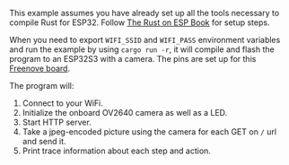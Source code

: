This example assumes you have already set up all the tools necessary to compile Rust for ESP32. Follow [The Rust on ESP Book](https://docs.esp-rs.org/book/) for setup steps.

When you need to export `WIFI_SSID` and `WIFI_PASS` environment variables and run the example by using `cargo run -r`, it will compile and flash the program to an ESP32S3 with a camera. The pins are set up for this [Freenove board](https://github.com/Freenove/Freenove_ESP32_S3_WROOM_Board).

The program will:

1. Connect to your WiFi.
1. Initialize the onboard OV2640 camera as well as a LED.
1. Start HTTP server.
1. Take a jpeg-encoded picture using the camera for each GET on `/` url and send it.
1. Print trace information about each step and action.
